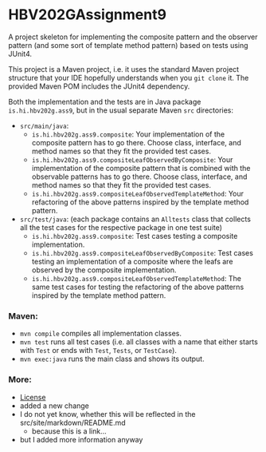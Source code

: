 # HBV202GAssignment9
A project skeleton for implementing the composite pattern and the observer pattern (and some sort of template method pattern) based on tests using JUnit4.

This project is a Maven project, i.e. it uses the standard Maven project structure that your IDE hopefully understands when you `git clone` it. The provided Maven POM includes the JUnit4 dependency.

Both the implementation and the tests are in Java package `is.hi.hbv202g.ass9`,  but in the usual separate Maven `src` directories:

- `src/main/java`:
  - `is.hi.hbv202g.ass9.composite`: Your implementation of the composite pattern has to go there. Choose class, interface, and method names so that they fit the provided test cases.
  - `is.hi.hbv202g.ass9.compositeLeafObservedByComposite`: Your implementation of the composite pattern that is combined with the observable patterns has to go there. Choose class, interface, and method names so that they fit the provided test cases.
  - `is.hi.hbv202g.ass9.compositeLeafObservedTemplateMethod`: Your refactoring of the above patterns inspired by the template method pattern.
- `src/test/java`: (each package contains an `Alltests` class that collects all the test cases for the respective package in one test suite)
  - `is.hi.hbv202g.ass9.composite`: Test cases testing a composite implementation.
  - `is.hi.hbv202g.ass9.compositeLeafObservedByComposite`: Test cases testing an implementation of a composite where the leafs are observed by the composite implementation.
  - `is.hi.hbv202g.ass9.compositeLeafObservedTemplateMethod`: The same test cases for testing the refactoring of the above patterns inspired by the template method pattern.

### Maven:

- `mvn compile` compiles all implementation classes.
- `mvn test` runs all test cases (i.e. all classes with a name that either starts with `Test` or ends with `Test`, `Tests`, or `TestCase`).
- `mvn exec:java` runs the main class and shows its output.

### More:

- [License](LICENSE.md)
- added a new change
- I do not yet know, whether this will be reflected in the src/site/markdown/README.md
  - because this is a link...
- but I added more information anyway